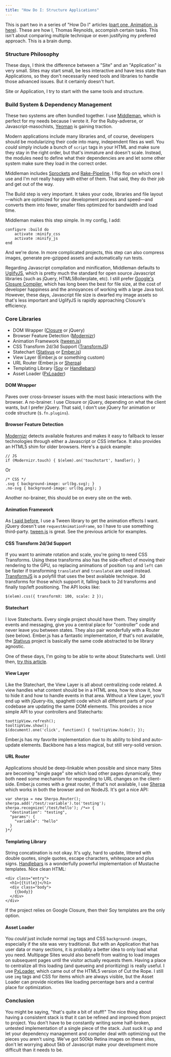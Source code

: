 ```yaml
---
title: "How Do I: Structure Applications"
---
```


This is part two in a series of "How Do I" articles ([part one, Animation, is here](/2012/10/01/how-do-i-animate.html)). These are how I, Thomas Reynolds, accompish certain tasks. This isn't about comparing multiple technique or even justifying my prefered approach. This is a brain dump.

### Structure Philosophy

These days, I think the difference between a "Site" and an "Application" is very small. Sites may start small, be less interactive and have less state than Applications, so they don't necessarily need tools and libraries to handle those advanced issues. But it certainly doesn't hurt.

Site or Application, I try to start with the same tools and structure.

### Build System & Dependency Management

These two systems are often bundled together. I use [Middleman](http://middlemanapp.com), which is perfect for my needs because I wrote it. For the Ruby-adverse, or Javascript-masochists, [Yeoman](http://yeoman.io) is gaining traction.

Modern applications include many libraries and, of course, developers should be modularizing their code into many, independent files as well. You *could* simply include a bunch of `script` tags in your HTML and make sure they stay in the right order, but that's immature and doesn't scale. Instead, the modules need to define what their dependencies are and let some other system make sure they load in the correct order.

Middleman includes [Sprockets](https://github.com/sstephenson/sprockets) and [Rake-Pipeline](https://github.com/livingsocial/rake-pipeline). I flip flop on which one I use and I'm not really happy with either of them. That said, they do their job and get out of the way.

The Build step is very important. It takes your code, libraries and file layout&mdash;which are optimized for your development process and speed&mdash;and converts them into fewer, smaller files optimized for bandwidth and load time.

Middleman makes this step simple. In my config, I add:

	configure :build do
		activate :minify_css
		activate :minify_js
	end

And we're done. In more complicated projects, this step can also compress images, generate pre-gzipped assets and automatically run tests.

Regarding Javascript compilation and minification, Middleman defaults to [UglifyJS](https://github.com/mishoo/UglifyJS), which is pretty much the standard for open source Javascript libraries (such as jQuery, HTML5Boilerplate, etc). I still prefer [Google's Closure Compiler](https://developers.google.com/closure/compiler/), which has long been the best for file size, at the cost of developer happiness and the annoyances of working with a large Java tool. However, these days, Javascript file size is dwarfed my image assets so that's less important and UglifyJS is rapidly approaching Closure's efficiency.

### Core Libraries

* DOM Wrapper ([Closure](https://developers.google.com/closure/library/) or jQuery)
* Browser Feature Detection ([Modernizr](http://modernizr.com))
* Animation Framework ([tween.js](https://github.com/sole/tween.js/)) 
* CSS Transform 2d/3d Support ([TransformJS](https://github.com/sproutcore/TransformJS))
* Statechart ([Stativus](https://github.com/etgryphon/stativus) or [Ember.js](http://emberjs.com))
* View Layer (Ember.js or something custom)
* URL Router (Ember.js or [Sherpa](https://github.com/joshbuddy/sherpa))
* Templating Library ([Soy](https://developers.google.com/closure/templates/) or [Handlebars](http://handlebarsjs.com))
* Asset Loader ([PxLoader](http://thinkpixellab.com/pxloader/))

#### DOM Wrapper

Paves over cross-browser issues with the most basic interactions with the browser. A no-brainer. I use Closure or jQuery, depending on what the client wants, but I prefer jQuery. That said, I don't use jQuery for animation or code structure (`$.fn.plugins`).

#### Browser Feature Detection

[Modernizr](http://modernizr.com) detects available features and makes it easy to fallback to lesser technologies through either a Javascript or CSS interface. It also provides an HTML5 shim for older browsers. Here's a quick example:

	// JS
	if (Modernizr.touch) { $(elem).on('touchstart', handler); }

Or

	/* CSS */
	.svg { background-image: url(bg.svg); }
	.no-svg { background-image: url(bg.png); }

Another no-brainer, this should be on every site on the web.

#### Animation Framework

As [I said before](/2012/10/01/how-do-i-animate.html), I use a Tween library to get the animation effects I want. jQuery doesn't use `requestAnimationFrame`, so I have to use something third-party. [tween.js](https://github.com/sole/tween.js/) is great. See the previous article for examples.


#### CSS Transform 2d/3d Support

If you want to animate rotation and scale, you're going to need CSS Transforms. Using these transforms also has the side-effect of moving their rendering to the GPU, so replacing animations of position `top` and `left` can be faster if transforming `translateY` and `translateX` are used instead. [TransformJS](https://github.com/sproutcore/TransformJS) is a polyfill that uses the best available technique. 3d transforms for those which support it, falling back to 2d transforms and finally top/left positioning. The API looks like:

	$(elem).css({ transformX: 100, scale: 2 });

#### Statechart

I love Statecharts. Every single project should have them. They simplify events and messaging, give you a central place for "controller" code and never leave you between states. They also pair wonderfully with a Router (see below). Ember.js has a fantastic implementation, if that's not available, the [Stativus](https://github.com/etgryphon/stativus) project is basically the same code abstracted to be library agnostic.

One of these days, I'm going to be able to write about Statecharts well. Until then, [try this article](http://www.itsgotwhatplantscrave.com/2009/02/22/building-sproutcore-apps-with-statecharts-part-2/).

#### View Layer

Like the Statechart, the View Layer is all about centralizing code related. A view handles what content should be in a HTML area, how to show it, how to hide it and how to handle events in that area. Without a View Layer, you'll end up with jQuery-itis, spaghetti code which all different parts of your codebase are updating the same DOM elements. This provides a nice simple API to your controllers and Statecharts:

	toottipView.refresh();
	tooltipView.show();
	$(document).one('click', function() { tooltipView.hide(); });

Ember.js has my favorite implementation due to its ability to bind and auto-update elements. Backbone has a less magical, but still very-solid version.

#### URL Router

Applications should be deep-linkable when possible and since many Sites are becoming "single page" site which load other pages dynamically, they both need some mechanism for responding to URL changes on the client-side. Ember.js comes with a great router, if that's not available, I use [Sherpa](https://github.com/joshbuddy/sherpa) which works in both the browser and on NodeJS. It's got a nice API:

	var sherpa = new Sherpa.Router();
	sherpa.add('/test/:variable').to('testing');
	sherpa.recognize('/test/hello'); /*=> {
	  "destination": "testing",
	  "params": {
	    "variable": "hello"
	  }
	}*/

#### Templating Library

String concatination is not okay. It's ugly, hard to update, littered with double quotes, single quotes, escape characters, whitespace and plus signs. [Handlebars](http://handlebarsjs.com) is a wonderfully powerful implementation of Mustache templates. Nice clean HTML:
	
	<div class="entry">
	  <h1>{{title}}</h1>
	  <div class="body">
	    {{body}}
	  </div>
	</div>

If the project relies on Google Closure, then their Soy templates are the only option.

#### Asset Loader

You *could* just include normal `img` tags and CSS `background-images`, especially if the site was very traditional. But with an Application that has user data or many sections, it is probably a better idea to only load what you need. Multipage Sites would also benefit from waiting to load images on subsequent pages until the visitor actually requests them. Having a place to centralize all this loading (and queueing and prioritizing) is really useful. I use [PxLoader](http://thinkpixellab.com/pxloader/), which came out of the HTML5 version of Cut the Rope. I still use `img` tags and CSS for items which are always visible, but the Asset Loader can provide niceties like loading percentage bars and a central place for optimization.

### Conclusion

You might be saying, "that's quite a bit of stuff!" The nice thing about having a consistent stack is that it can be refined and improved from project to project. You don't have to be constantly writing some half-broken, untested implementation of a single piece of the stack. Just suck it up and let your dependency management and compiler deal with optimizing out the pieces you aren't using. We've got 500kb Retina images on these sites, don't let worrying about 5kb of Javascript make your development more difficult than it needs to be.